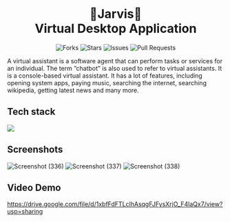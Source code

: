 <h1 align="center"> 🤖Jarvis🤖 <br> Virtual Desktop Application </h1>
<div align="center">

![Forks](https://img.shields.io/github/forks/anotherwebguy/Virtual-Assistant)
![Stars](https://img.shields.io/github/stars/anotherwebguy/Virtual-Assistant)
![Issues](https://img.shields.io/github/issues/anotherwebguy/Virtual-Assistant)
![Pull Requests](https://img.shields.io/github/issues-pr/anotherwebguy/Virtual-Assistant?) 

</div>

A virtual assistant is a software agent that can perform tasks or services for an individual. The term ”chatbot” is also used to refer to virtual assistants.
It is a console-based virtual assistant. It has a lot of features, including opening system apps, paying music, searching the internet, searching wikipedia, getting latest news and many more.

## Tech stack
<img src="https://img.shields.io/badge/python-%230175C2.svg?&style=for-the-badge&logo=python&logoColor=white"/>

## Screenshots
![Screenshot (336)](https://user-images.githubusercontent.com/66346161/121775518-d942ad00-cba5-11eb-9fa6-10ecc0d221a9.png)
![Screenshot (337)](https://user-images.githubusercontent.com/66346161/121775520-dba50700-cba5-11eb-85c5-77fdb86be58f.png)
![Screenshot (338)](https://user-images.githubusercontent.com/66346161/121775523-dd6eca80-cba5-11eb-97c2-b9c80c21bafa.png)

## Video Demo
https://drive.google.com/file/d/1xbfFdFTLclhAsqgFJFysXrjO_F4laQx7/view?usp=sharing



